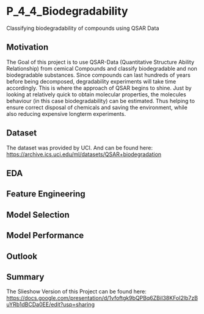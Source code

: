 # P_4_4_Biodegradability
Classifying biodegradability of compounds using QSAR Data

## Motivation
The Goal of this project is to use QSAR-Data (Quantitative Structure Ability Relationship) from cemical Compounds and classify biodegradable and non biodegradable substances. Since compounds can last hundreds of years before being decomposed, degradability experiments will take time accordingly. This is where the approach of QSAR begins to shine. Just by looking at relatively quick to obtain molecular properties, the molecules behaviour (in this case biodegradability) can be estimated. Thus helping to ensure correct disposal of chemicals and saving the environment, while also reducing expensive longterm experiments.

## Dataset
The dataset was provided by UCI. And can be found here:
https://archive.ics.uci.edu/ml/datasets/QSAR+biodegradation

## EDA

## Feature Engineering

## Model Selection

## Model Performance

## Outlook

## Summary
The Slieshow Version of this Project can be found here:
https://docs.google.com/presentation/d/1vfoftgk9bQPBq6ZBiI38KFoI2lb7zBuYRb1dBCDa0EE/edit?usp=sharing
